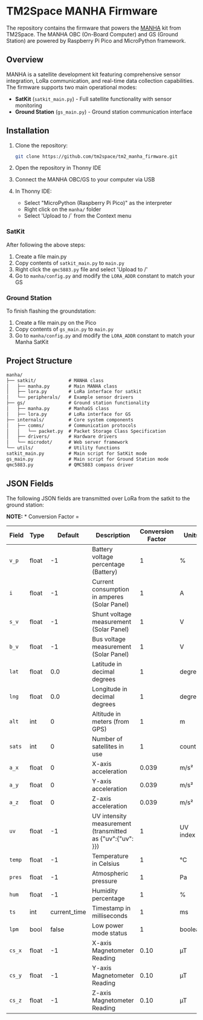 # TM2Space MANHA Firmware

The repository contains the firmware that powers the [MANHA](https://manha.tm2.space) kit from TM2Space. The MANHA OBC (On-Board Computer) and GS (Ground Station) are powered by Raspberry Pi Pico and MicroPython framework.

## Overview

MANHA is a satellite development kit featuring comprehensive sensor integration, LoRa communication, and real-time data collection capabilities. The firmware supports two main operational modes:

- **SatKit** (`satkit_main.py`) - Full satellite functionality with sensor monitoring
- **Ground Station** (`gs_main.py`) - Ground station communication interface

## Installation

1. Clone the repository:

   ```bash
   git clone https://github.com/tm2space/tm2_manha_firmware.git
   ```

2. Open the repository in Thonny IDE

3. Connect the MANHA OBC/GS to your computer via USB

4. In Thonny IDE:
   - Select "MicroPython (Raspberry Pi Pico)" as the interpreter
   - Right click on the `manha/` folder
   - Select 'Upload to /` from the Context menu

### SatKit

After following the above steps:

1. Create a file main.py
2. Copy contents of `satkit_main.py` to `main.py`
3. Right click the `qmc5883.py` file and select 'Upload to /'
4. Go to `manha/config.py` and modify the `LORA_ADDR` constant to match your GS

### Ground Station

To finish flashing the groundstation:

1. Create a file main.py on the Pico
2. Copy contents of `gs_main.py` to `main.py`
3. Go to `manha/config.py` and modify the `LORA_ADDR` constant to match your Manha SatKit

## Project Structure

```txt
manha/
├── satkit/            # MANHA class
│   ├── manha.py       # Main MANHA class
│   ├── lora.py        # LoRa interface for satkit
│   └── peripherals/   # Example sensor drivers
├── gs/                # Ground station functionality
│   ├── manha.py       # ManhaGS class
│   ├── lora.py        # LoRa interface for GS
├── internals/         # Core system components
│   ├── comms/         # Communication protocols
│   │   └── packet.py  # Packet Storage Class Specification
│   ├── drivers/       # Hardware drivers
│   └── microdot/      # Web server framework
└── utils/             # Utility functions
satkit_main.py         # Main script for SatKit mode
gs_main.py             # Main script for Ground Station mode
qmc5883.py             # QMC5883 compass driver
```

## JSON Fields

The following JSON fields are transmitted over LoRa from the satkit to the ground station:

**NOTE:** <JSON Reading> * Conversion Factor = <Reading in Units>

| Field | Type | Default | Description | Conversion Factor | Units |
|-------|------|---------|-------------|-------------------|-------|
| `v_p` | float | -1 | Battery voltage percentage (Battery) | 1 | % |
| `i` | float | -1 | Current consumption in amperes (Solar Panel) | 1 | A |
| `s_v` | float | -1 | Shunt voltage measurement (Solar Panel) | 1 | V |
| `b_v` | float | -1 | Bus voltage measurement (Solar Panel) | 1 | V |
| `lat` | float | 0.0 | Latitude in decimal degrees | 1 | degrees |
| `lng` | float | 0.0 | Longitude in decimal degrees | 1 | degrees |
| `alt` | int | 0 | Altitude in meters (from GPS) | 1 | m |
| `sats` | int | 0 | Number of satellites in use | 1 | count |
| `a_x` | float | 0 | X-axis acceleration | 0.039 | m/s² |
| `a_y` | float | 0 | Y-axis acceleration | 0.039 | m/s² |
| `a_z` | float | 0 | Z-axis acceleration | 0.039 | m/s² |
| `uv` | float | -1 | UV intensity measurement (transmitted as {"uv":{"uv": <value>}}) | 1 | UV index |
| `temp` | float | -1 | Temperature in Celsius | 1 | °C |
| `pres` | float | -1 | Atmospheric pressure | 1 | Pa |
| `hum` | float | -1 | Humidity percentage | 1 | % |
| `ts` | int | current_time | Timestamp in milliseconds | 1 | ms |
| `lpm` | bool | false | Low power mode status | 1 | boolean |
| `cs_x` | float | -1 | X-axis Magnetometer Reading | 0.10 | µT |
| `cs_y` | float | -1 | Y-axis Magnetometer Reading | 0.10 | µT |
| `cs_z` | float | -1 | Z-axis Magnetometer Reading | 0.10 | µT |
